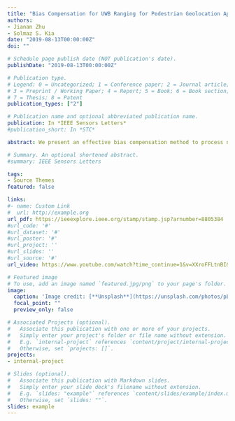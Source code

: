 ```yaml
---
title: "Bias Compensation for UWB Ranging for Pedestrian Geolocation Applications"
authors:
- Jianan Zhu
- Solmaz S. Kia
date: "2019-08-13T00:00:00Z"
doi: ""

# Schedule page publish date (NOT publication's date).
publishDate: "2019-08-13T00:00:00Z"

# Publication type.
# Legend: 0 = Uncategorized; 1 = Conference paper; 2 = Journal article;
# 3 = Preprint / Working Paper; 4 = Report; 5 = Book; 6 = Book section;
# 7 = Thesis; 8 = Patent
publication_types: ["2"]

# Publication name and optional abbreviated publication name.
publication: In *IEEE Sensors Letters*
#publication_short: In *STC*

abstract: We present an effective bias compensation method to process none-line-of-sight (NLoS) and long distance line-of-sight (LD-LoS) ultra wideband (UWB) range measurement signals used to aid a pedestrian inertial navigation system (INS). The common UWB bias compensation techniques use machine learning methods to identify and remove the bias in the measurements. These techniques are computationally expensive and require extensive prior data. Here, we propose to use an algorithmic compensation technique that accounts for the bias by estimating it using the Schmidt–Kalman filter (SKF). Next, we exploit the positivity of the error in the UWB range measurements to propose a novel constrained sigma point based correction filtering that can be used atop the SKF for further improvement in the positioning accuracy of the UWB-aided pedestrian inertial navigation. Experiments demonstrate the effectiveness of our methods.

# Summary. An optional shortened abstract.
#summary: IEEE Sensors Letters

tags:
- Source Themes
featured: false

links:
#- name: Custom Link
#  url: http://example.org
url_pdf: https://ieeexplore.ieee.org/stamp/stamp.jsp?arnumber=8805384
#url_code: '#'
#url_dataset: '#'
#url_poster: '#'
#url_project: ''
#url_slides: ''
#url_source: '#'
url_video: https://www.youtube.com/watch?time_continue=1&v=XXroFFLtnBI&feature=emb_title

# Featured image
# To use, add an image named `featured.jpg/png` to your page's folder. 
image:
  caption: 'Image credit: [**Unsplash**](https://unsplash.com/photos/pLCdAaMFLTE)'
  focal_point: ""
  preview_only: false

# Associated Projects (optional).
#   Associate this publication with one or more of your projects.
#   Simply enter your project's folder or file name without extension.
#   E.g. `internal-project` references `content/project/internal-project/index.md`.
#   Otherwise, set `projects: []`.
projects:
- internal-project

# Slides (optional).
#   Associate this publication with Markdown slides.
#   Simply enter your slide deck's filename without extension.
#   E.g. `slides: "example"` references `content/slides/example/index.md`.
#   Otherwise, set `slides: ""`.
slides: example
---
```


<!-- {{% alert note %}}
Click the *Cite* button above to demo the feature to enable visitors to import publication metadata into their reference management software.
{{% /alert %}}

{{% alert note %}}
Click the *Slides* button above to demo Academic's Markdown slides feature.
{{% /alert %}}

Supplementary notes can be added here, including [code and math](https://sourcethemes.com/academic/docs/writing-markdown-latex/). -->
